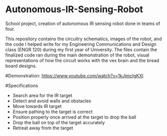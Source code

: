# Autonomous-IR-Sensing-Robot
School project, creation of autonomous IR sensing robot done in teams of four. 

This repository contains the circuitry schematics, images of the robot, and the code I helped write for my Engineering Communications and Design class (ENGR 120) during my first year of University. The files contain the finalized code ran during the main demonstration of the robot, visual representations of how the circuit works with the vex brain and the bread board designs.

#Demonstration: https://www.youtube.com/watch?v=1kJjmclgKXI

#Specifications
- Search area for the IR target
- Detect and avoid walls and obstacles
- Move towards IR target
- Ensure pathing to the target is correct
- Position properly once arrived at the target to drop the ball
- Drop the ball on top of the target accurately
- Retreat away from the target
